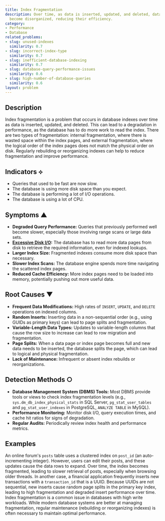 ```yaml
---
title: Index Fragmentation
description: Over time, as data is inserted, updated, and deleted, database indexes
  become disorganized, reducing their efficiency.
category:
- Performance
- Database
related_problems:
- slug: unused-indexes
  similarity: 0.7
- slug: incorrect-index-type
  similarity: 0.7
- slug: inefficient-database-indexing
  similarity: 0.7
- slug: database-query-performance-issues
  similarity: 0.6
- slug: high-number-of-database-queries
  similarity: 0.6
layout: problem
---
```


## Description
Index fragmentation is a problem that occurs in database indexes over time as data is inserted, updated, and deleted. This can lead to a degradation in performance, as the database has to do more work to read the index. There are two types of fragmentation: internal fragmentation, where there is wasted space within the index pages, and external fragmentation, where the logical order of the index pages does not match the physical order on disk. Regularly rebuilding or reorganizing indexes can help to reduce fragmentation and improve performance.

## Indicators ⟡
- Queries that used to be fast are now slow.
- The database is using more disk space than you expect.
- The database is performing a lot of I/O operations.
- The database is using a lot of CPU.

## Symptoms ▲

- **Degraded Query Performance:** Queries that previously performed well become slower, especially those involving range scans or large data sets.
- **[Excessive Disk I/O](excessive-disk-io.md):** The database has to read more data pages from disk to retrieve the required information, even for indexed lookups.
- **Larger Index Size:** Fragmented indexes consume more disk space than necessary.
- **Slower Index Scans:** The database engine spends more time navigating the scattered index pages.
- **Reduced Cache Efficiency:** More index pages need to be loaded into memory, potentially pushing out more useful data.

## Root Causes ▼

- **Frequent Data Modifications:** High rates of `INSERT`, `UPDATE`, and `DELETE` operations on indexed columns.
- **Random Inserts:** Inserting data in a non-sequential order (e.g., using GUIDs as primary keys) can lead to page splits and fragmentation.
- **Variable-Length Data Types:** Updates to variable-length columns that cause the row size to increase can lead to row migration and fragmentation.
- **Page Splits:** When a data page or index page becomes full and new data needs to be inserted, the database splits the page, which can lead to logical and physical fragmentation.
- **Lack of Maintenance:** Infrequent or absent index rebuilds or reorganizations.

## Detection Methods ○

- **Database Management System (DBMS) Tools:** Most DBMS provide tools or views to check index fragmentation levels (e.g., `sys.dm_db_index_physical_stats` in SQL Server, `pg_stat_user_tables` and `pg_stat_user_indexes` in PostgreSQL, `ANALYZE TABLE` in MySQL).
- **Performance Monitoring:** Monitor disk I/O, query execution times, and cache hit ratios for signs of degradation.
- **Regular Audits:** Periodically review index health and performance metrics.

## Examples
An online forum's `posts` table uses a clustered index on `post_id` (an auto-incrementing integer). However, users can edit their posts, and these updates cause the data rows to expand. Over time, the index becomes fragmented, leading to slower retrieval of posts, especially when browsing older threads. In another case, a financial application frequently inserts new transactions with a `transaction_id` that is a UUID. Because UUIDs are not sequential, new inserts cause random page splits in the primary key index, leading to high fragmentation and degraded insert performance over time. Index fragmentation is a common issue in databases with high write workloads. While modern database systems are better at managing fragmentation, regular maintenance (rebuilding or reorganizing indexes) is often necessary to maintain optimal performance.